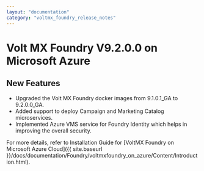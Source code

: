 ```yaml
---
layout: "documentation"
category: "voltmx_foundry_release_notes"
---
```

                           

Volt MX  Foundry V9.2.0.0 on Microsoft Azure
==========================================

New Features
------------

*   Upgraded the Volt MX Foundry docker images from 9.1.0.1\_GA to 9.2.0.0\_GA.
*   Added support to deploy Campaign and Marketing Catalog microservices.
*   Implemented Azure VMS service for Foundry Identity which helps in improving the overall security.

For more details, refer to Installation Guide for [VoltMX Foundry on Microsoft Azure Cloud]({{ site.baseurl }}/docs/documentation/Foundry/voltmxfoundry_on_azure/Content/Introduction.html).
